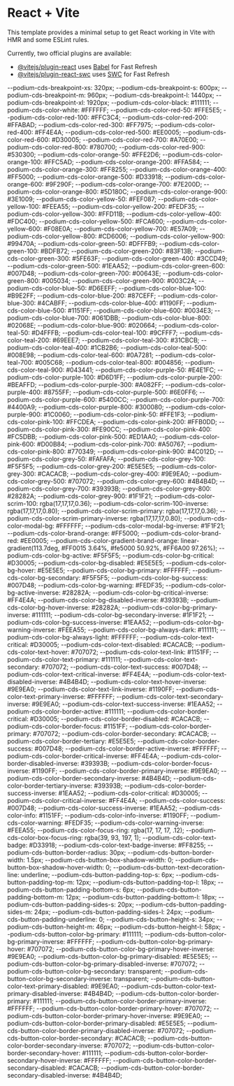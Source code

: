 # React + Vite

This template provides a minimal setup to get React working in Vite with HMR and some ESLint rules.

Currently, two official plugins are available:

- [@vitejs/plugin-react](https://github.com/vitejs/vite-plugin-react/blob/main/packages/plugin-react/README.md) uses [Babel](https://babeljs.io/) for Fast Refresh
- [@vitejs/plugin-react-swc](https://github.com/vitejs/vite-plugin-react-swc) uses [SWC](https://swc.rs/) for Fast Refresh



--podium-cds-breakpoint-xs: 320px;
    --podium-cds-breakpoint-s: 600px;
    --podium-cds-breakpoint-m: 960px;
    --podium-cds-breakpoint-l: 1440px;
    --podium-cds-breakpoint-xl: 1920px;
    --podium-cds-color-black: #111111;
    --podium-cds-color-white: #FFFFFF;
    --podium-cds-color-red-50: #FFE5E5;
    --podium-cds-color-red-100: #FFC3C4;
    --podium-cds-color-red-200: #FFABAD;
    --podium-cds-color-red-300: #FF7975;
    --podium-cds-color-red-400: #FF4E4A;
    --podium-cds-color-red-500: #EE0005;
    --podium-cds-color-red-600: #D30005;
    --podium-cds-color-red-700: #A70E00;
    --podium-cds-color-red-800: #780700;
    --podium-cds-color-red-900: #530300;
    --podium-cds-color-orange-50: #FFE2D6;
    --podium-cds-color-orange-100: #FFC5AD;
    --podium-cds-color-orange-200: #FFA584;
    --podium-cds-color-orange-300: #FF8255;
    --podium-cds-color-orange-400: #FF5000;
    --podium-cds-color-orange-500: #D33918;
    --podium-cds-color-orange-600: #9F290F;
    --podium-cds-color-orange-700: #7E200D;
    --podium-cds-color-orange-800: #5D180C;
    --podium-cds-color-orange-900: #3E1009;
    --podium-cds-color-yellow-50: #FEF087;
    --podium-cds-color-yellow-100: #FEEA55;
    --podium-cds-color-yellow-200: #FEDF35;
    --podium-cds-color-yellow-300: #FFD11B;
    --podium-cds-color-yellow-400: #FDC400;
    --podium-cds-color-yellow-500: #FCA600;
    --podium-cds-color-yellow-600: #F08E0A;
    --podium-cds-color-yellow-700: #E57A09;
    --podium-cds-color-yellow-800: #CD6006;
    --podium-cds-color-yellow-900: #99470A;
    --podium-cds-color-green-50: #DFFFB9;
    --podium-cds-color-green-100: #BDFB72;
    --podium-cds-color-green-200: #83F13B;
    --podium-cds-color-green-300: #5FE63F;
    --podium-cds-color-green-400: #3CCD49;
    --podium-cds-color-green-500: #1EAA52;
    --podium-cds-color-green-600: #007D48;
    --podium-cds-color-green-700: #00643E;
    --podium-cds-color-green-800: #005034;
    --podium-cds-color-green-900: #003C2A;
    --podium-cds-color-blue-50: #D6EEFF;
    --podium-cds-color-blue-100: #B9E2FF;
    --podium-cds-color-blue-200: #87CEFF;
    --podium-cds-color-blue-300: #4CABFF;
    --podium-cds-color-blue-400: #1190FF;
    --podium-cds-color-blue-500: #1151FF;
    --podium-cds-color-blue-600: #0034E3;
    --podium-cds-color-blue-700: #061DBB;
    --podium-cds-color-blue-800: #02068E;
    --podium-cds-color-blue-900: #020664;
    --podium-cds-color-teal-50: #D4FFFB;
    --podium-cds-color-teal-100: #9CFFF7;
    --podium-cds-color-teal-200: #69EEE7;
    --podium-cds-color-teal-300: #31CBCB;
    --podium-cds-color-teal-400: #1CB2B6;
    --podium-cds-color-teal-500: #008E98;
    --podium-cds-color-teal-600: #0A7281;
    --podium-cds-color-teal-700: #005C68;
    --podium-cds-color-teal-800: #004856;
    --podium-cds-color-teal-900: #043441;
    --podium-cds-color-purple-50: #E4E1FC;
    --podium-cds-color-purple-100: #D6D1FF;
    --podium-cds-color-purple-200: #BEAFFD;
    --podium-cds-color-purple-300: #A082FF;
    --podium-cds-color-purple-400: #8755FF;
    --podium-cds-color-purple-500: #6E0FF6;
    --podium-cds-color-purple-600: #5400CC;
    --podium-cds-color-purple-700: #4400A9;
    --podium-cds-color-purple-800: #300080;
    --podium-cds-color-purple-900: #1C0060;
    --podium-cds-color-pink-50: #FFE1F3;
    --podium-cds-color-pink-100: #FFCDEA;
    --podium-cds-color-pink-200: #FFB0DD;
    --podium-cds-color-pink-300: #FE90CC;
    --podium-cds-color-pink-400: #FC5DBB;
    --podium-cds-color-pink-500: #ED1AA0;
    --podium-cds-color-pink-600: #D00B84;
    --podium-cds-color-pink-700: #A50767;
    --podium-cds-color-pink-800: #770349;
    --podium-cds-color-pink-900: #4C012D;
    --podium-cds-color-grey-50: #FAFAFA;
    --podium-cds-color-grey-100: #F5F5F5;
    --podium-cds-color-grey-200: #E5E5E5;
    --podium-cds-color-grey-300: #CACACB;
    --podium-cds-color-grey-400: #9E9EA0;
    --podium-cds-color-grey-500: #707072;
    --podium-cds-color-grey-600: #4B4B4D;
    --podium-cds-color-grey-700: #39393B;
    --podium-cds-color-grey-800: #28282A;
    --podium-cds-color-grey-900: #1F1F21;
    --podium-cds-color-scrim-100: rgba(17,17,17,0.36);
    --podium-cds-color-scrim-100-inverse: rgba(17,17,17,0.80);
    --podium-cds-color-scrim-primary: rgba(17,17,17,0.36);
    --podium-cds-color-scrim-primary-inverse: rgba(17,17,17,0.80);
    --podium-cds-color-modal-bg: #FFFFFF;
    --podium-cds-color-modal-bg-inverse: #1F1F21;
    --podium-cds-color-brand-orange: #FF5000;
    --podium-cds-color-brand-red: #EE0005;
    --podium-cds-color-gradient-brand-orange: linear-gradient(113.7deg, #FF0015 3.64%, #fe5000 50.92%, #FF6A00 97.26%);
    --podium-cds-color-bg-active: #F5F5F5;
    --podium-cds-color-bg-critical: #D30005;
    --podium-cds-color-bg-disabled: #E5E5E5;
    --podium-cds-color-bg-hover: #E5E5E5;
    --podium-cds-color-bg-primary: #FFFFFF;
    --podium-cds-color-bg-secondary: #F5F5F5;
    --podium-cds-color-bg-success: #007D48;
    --podium-cds-color-bg-warning: #FEDF35;
    --podium-cds-color-bg-active-inverse: #28282A;
    --podium-cds-color-bg-critical-inverse: #FF4E4A;
    --podium-cds-color-bg-disabled-inverse: #39393B;
    --podium-cds-color-bg-hover-inverse: #28282A;
    --podium-cds-color-bg-primary-inverse: #111111;
    --podium-cds-color-bg-secondary-inverse: #1F1F21;
    --podium-cds-color-bg-success-inverse: #1EAA52;
    --podium-cds-color-bg-warning-inverse: #FEEA55;
    --podium-cds-color-bg-always-dark: #111111;
    --podium-cds-color-bg-always-light: #FFFFFF;
    --podium-cds-color-text-critical: #D30005;
    --podium-cds-color-text-disabled: #CACACB;
    --podium-cds-color-text-hover: #707072;
    --podium-cds-color-text-link: #1151FF;
    --podium-cds-color-text-primary: #111111;
    --podium-cds-color-text-secondary: #707072;
    --podium-cds-color-text-success: #007D48;
    --podium-cds-color-text-critical-inverse: #FF4E4A;
    --podium-cds-color-text-disabled-inverse: #4B4B4D;
    --podium-cds-color-text-hover-inverse: #9E9EA0;
    --podium-cds-color-text-link-inverse: #1190FF;
    --podium-cds-color-text-primary-inverse: #FFFFFF;
    --podium-cds-color-text-secondary-inverse: #9E9EA0;
    --podium-cds-color-text-success-inverse: #1EAA52;
    --podium-cds-color-border-active: #111111;
    --podium-cds-color-border-critical: #D30005;
    --podium-cds-color-border-disabled: #CACACB;
    --podium-cds-color-border-focus: #1151FF;
    --podium-cds-color-border-primary: #707072;
    --podium-cds-color-border-secondary: #CACACB;
    --podium-cds-color-border-tertiary: #E5E5E5;
    --podium-cds-color-border-success: #007D48;
    --podium-cds-color-border-active-inverse: #FFFFFF;
    --podium-cds-color-border-critical-inverse: #FF4E4A;
    --podium-cds-color-border-disabled-inverse: #39393B;
    --podium-cds-color-border-focus-inverse: #1190FF;
    --podium-cds-color-border-primary-inverse: #9E9EA0;
    --podium-cds-color-border-secondary-inverse: #4B4B4D;
    --podium-cds-color-border-tertiary-inverse: #39393B;
    --podium-cds-color-border-success-inverse: #1EAA52;
    --podium-cds-color-critical: #D30005;
    --podium-cds-color-critical-inverse: #FF4E4A;
    --podium-cds-color-success: #007D48;
    --podium-cds-color-success-inverse: #1EAA52;
    --podium-cds-color-info: #1151FF;
    --podium-cds-color-info-inverse: #1190FF;
    --podium-cds-color-warning: #FEDF35;
    --podium-cds-color-warning-inverse: #FEEA55;
    --podium-cds-color-focus-ring: rgba(17, 17, 17, .12);
    --podium-cds-color-box-focus-ring: rgba(39, 93, 197, 1);
    --podium-cds-color-text-badge: #D33918;
    --podium-cds-color-text-badge-inverse: #FF8255;
    --podium-cds-button-border-radius: 30px;
    --podium-cds-button-border-width: 1.5px;
    --podium-cds-button-box-shadow-width: 0;
    --podium-cds-button-box-shadow-hover-width: 0;
    --podium-cds-button-text-decoration-line: underline;
    --podium-cds-button-padding-top-s: 6px;
    --podium-cds-button-padding-top-m: 12px;
    --podium-cds-button-padding-top-l: 18px;
    --podium-cds-button-padding-bottom-s: 6px;
    --podium-cds-button-padding-bottom-m: 12px;
    --podium-cds-button-padding-bottom-l: 18px;
    --podium-cds-button-padding-sides-s: 20px;
    --podium-cds-button-padding-sides-m: 24px;
    --podium-cds-button-padding-sides-l: 24px;
    --podium-cds-button-padding-underline: 0;
    --podium-cds-button-height-s: 34px;
    --podium-cds-button-height-m: 46px;
    --podium-cds-button-height-l: 58px;
    --podium-cds-button-color-bg-primary: #111111;
    --podium-cds-button-color-bg-primary-inverse: #FFFFFF;
    --podium-cds-button-color-bg-primary-hover: #707072;
    --podium-cds-button-color-bg-primary-hover-inverse: #9E9EA0;
    --podium-cds-button-color-bg-primary-disabled: #E5E5E5;
    --podium-cds-button-color-bg-primary-disabled-inverse: #707072;
    --podium-cds-button-color-bg-secondary: transparent;
    --podium-cds-button-color-bg-secondary-inverse: transparent;
    --podium-cds-button-color-text-primary-disabled: #9E9EA0;
    --podium-cds-button-color-text-primary-disabled-inverse: #4B4B4D;
    --podium-cds-button-color-border-primary: #111111;
    --podium-cds-button-color-border-primary-inverse: #FFFFFF;
    --podium-cds-button-color-border-primary-hover: #707072;
    --podium-cds-button-color-border-primary-hover-inverse: #9E9EA0;
    --podium-cds-button-color-border-primary-disabled: #E5E5E5;
    --podium-cds-button-color-border-primary-disabled-inverse: #707072;
    --podium-cds-button-color-border-secondary: #CACACB;
    --podium-cds-button-color-border-secondary-inverse: #707072;
    --podium-cds-button-color-border-secondary-hover: #111111;
    --podium-cds-button-color-border-secondary-hover-inverse: #FFFFFF;
    --podium-cds-button-color-border-secondary-disabled: #CACACB;
    --podium-cds-button-color-border-secondary-disabled-inverse: #4B4B4D;
